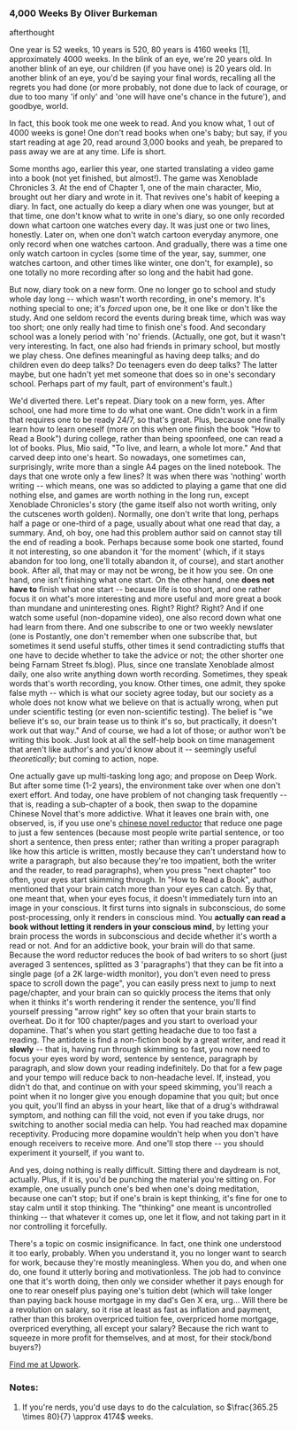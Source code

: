 ### 4,000 Weeks By Oliver Burkeman
afterthought

One year is 52 weeks, 10 years is 520, 80 years is 4160 weeks [1], approximately 4000 weeks. In the blink of an eye, we're 20 years old. In another blink of an eye, our children (if you have one) is 20 years old. In another blink of an eye, you'd be saying your final words, recalling all the regrets you had done (or more probably, not done due to lack of courage, or due to too many 'if only' and 'one will have one's chance in the future'), and goodbye, world. 

In fact, this book took me one week to read. And you know what, 1 out of 4000 weeks is gone! One don't read books when one's baby; but say, if you start reading at age 20, read around 3,000 books and yeah, be prepared to pass away we are at any time. Life is short. 

Some months ago, earlier this year, one started translating a video game into a book (not yet finished, but almost!). The game was Xenoblade Chronicles 3. At the end of Chapter 1, one of the main character, Mio, brought out her diary and wrote in it. That revives one's habit of keeping a diary. In fact, one actually do keep a diary when one was younger, but at that time, one don't know what to write in one's diary, so one only recorded down what cartoon one watches every day. It was just one or two lines, honestly. Later on, when one don't watch cartoon everyday anymore, one only record when one watches cartoon. And gradually, there was a time one only watch cartoon in cycles (some time of the year, say, summer, one watches cartoon, and other times like winter, one don't, for example), so one totally no more recording after so long and the habit had gone. 

But now, diary took on a new form. One no longer go to school and study whole day long -- which wasn't worth recording, in one's memory. It's nothing special to one; it's _forced_ upon one, be it one like or don't like the study. And one seldom record the events during break time, which was way too short; one only really had time to finish one's food. And secondary school was a lonely period with 'no' friends. (Actually, one got, but it wasn't very interesting. In fact, one also had friends in primary school, but mostly we play chess. One defines meaningful as having deep talks; and do children even do deep talks? Do teenagers even do deep talks? The latter maybe, but one hadn't yet met someone that does so in one's secondary school. Perhaps part of my fault, part of environment's fault.) 

We'd diverted there. Let's repeat. Diary took on a new form, yes. After school, one had more time to do what one want. One didn't work in a firm that requires one to be ready 24/7, so that's great. Plus, because one finally learn how to learn oneself (more on this when one finish the book "How to Read a Book") during college, rather than being spoonfeed, one can read a lot of books. Plus, Mio said, "To live, and learn, a whole lot more." And that carved deep into one's heart. So nowadays, one sometimes can, surprisingly, write more than a single A4 pages on the lined notebook. The days that one wrote only a few lines? It was when there was 'nothing' worth writing -- which means, one was so addicted to playing a game that one did nothing else, and games are worth nothing in the long run, except Xenoblade Chronicles's story (the game itself also not worth writing, only the cutscenes worth golden). Normally, one don't write that long, perhaps half a page or one-third of a page, usually about what one read that day, a summary. And, oh boy, one had this problem author said on cannot stay till the end of reading a book. Perhaps because some book one started, found it not interesting, so one abandon it 'for the moment' (which, if it stays abandon for too long, one'll totally abandon it, of course), and start another book. After all, that may or may not be wrong, be it how you see. On one hand, one isn't finishing what one start. On the other hand, one **does not have to** finish what one start -- because life is too short, and one rather focus it on what's more interesting and more useful and more great a book than mundane and uninteresting ones. Right? Right? Right? And if one watch some useful (non-dopamine video), one also record down what one had learn from there. And one subscribe to one or two weekly newslater (one is Postantly, one don't remember when one subscribe that, but sometimes it send useful stuffs, other times it send contradicting stuffs that one have to decide whether to take the advice or not; the other shorter one being Farnam Street fs.blog). Plus, since one translate Xenoblade almost daily, one also write anything down worth recording. Sometimes, they speak words that's worth recording, you know. Other times, one admit, they spoke false myth -- which is what our society agree today, but our society as a whole does not know what we believe on that is actually wrong, when put under scientific testing (or even non-scientific testing). The belief is "we believe it's so, our brain tease us to think it's so, but practically, it doesn't work out that way." And of course, we had a lot of those; or author won't be writing this book. Just look at all the self-help book on time management that aren't like author's and you'd know about it -- seemingly useful _theoretically_; but coming to action, nope. 

One actually gave up multi-tasking long ago; and propose on Deep Work. But after some time (1-2 years), the environment take over when one don't exert effort. And today, one have problem of not changing task frequently -- that is, reading a sub-chapter of a book, then swap to the dopamine Chinese Novel that's more addictive. What it leaves one brain with, one observed, is, if you use one's [chinese novel reductor](https://github.com/Wabinab/chinese-novel-word-reductor) that reduce one page to just a few sentences (because most people write partial sentence, or too short a sentence, then press enter; rather than writing a proper paragraph like how this article is written, mostly because they can't understand how to write a paragraph, but also because they're too impatient, both the writer and the reader, to read paragraphs), when you press "next chapter" too often, your eyes start skimming through. In "How to Read a Book", author mentioned that your brain catch more than your eyes can catch. By that, one meant that, when your eyes focus, it doesn't immediately turn into an image in your conscious. It first turns into signals in subconscious, do some post-processing, only it renders in conscious mind. You **actually can read a book without letting it renders in your conscious mind**, by letting your brain process the words in subconscious and decide whether it's worth a read or not. And for an addictive book, your brain will do that same. Because the word reductor reduces the book of bad writers to so short (just averaged 3 sentences, splitted as 3 'paragraphs') that they can be fit into a single page (of a 2K large-width monitor), you don't even need to press space to scroll down the page", you can easily press next to jump to next page/chapter, and your brain can so quickly process the items that only when it thinks it's worth rendering it render the sentence, you'll find yourself pressing "arrow right" key so often that your brain starts to overheat. Do it for 100 chapter/pages and you start to overload your dopamine. That's when you start getting headache due to too fast a reading. The antidote is find a non-fiction book by a great writer, and read it **slowly** -- that is, having run through skimming so fast, you now need to focus your eyes word by word, sentence by sentence, paragraph by paragraph, and slow down your reading indefinitely. Do that for a few page and your tempo will reduce back to non-headache level. If, instead, you didn't do that, and continue on with your speed skimming, you'll reach a point when it no longer give you enough dopamine that you quit; but once you quit, you'll find an abyss in your heart, like that of a drug's withdrawal symptom, and nothing can fill the void, not even if you take drugs, nor switching to another social media can help. You had reached max dopamine receptivity. Producing more dopamine wouldn't help when you don't have enough receivers to receive more. And one'll stop there -- you should experiment it yourself, if you want to. 

And yes, doing nothing is really difficult. Sitting there and daydream is not, actually. Plus, if it is, you'd be punching the material you're sitting on. For example, one usually punch one's bed when one's doing meditation, because one can't stop; but if one's brain is kept thinking, it's fine for one to stay calm until it stop thinking. The "thinking" one meant is uncontrolled thinking -- that whatever it comes up, one let it flow, and not taking part in it nor controlling it forcefully. 

There's a topic on cosmic insignificance. In fact, one think one understood it too early, probably. When you understand it, you no longer want to search for work, because they're mostly meaningless. When you do, and when one do, one found it utterly boring and motivationless. The job had to convince one that it's worth doing, then only we consider whether it pays enough for one to rear oneself plus paying one's tuition debt (which will take longer than paying back house mortgage in my dad's Gen X era, urg... Will there be a revolution on salary, so it rise at least as fast as inflation and payment, rather than this broken overpriced tuition fee, overpriced home mortgage, overpriced everything, all except your salary? Because the rich want to squeeze in more profit for themselves, and at most, for their stock/bond buyers?) 

[Find me at Upwork](https://www.upwork.com/freelancers/~011a1c60f09fff5f90?mp_source=share). 

### Notes: 
1. If you're nerds, you'd use days to do the calculation, so $\frac{365.25 \times 80}{7} \approx 4174$ weeks. 